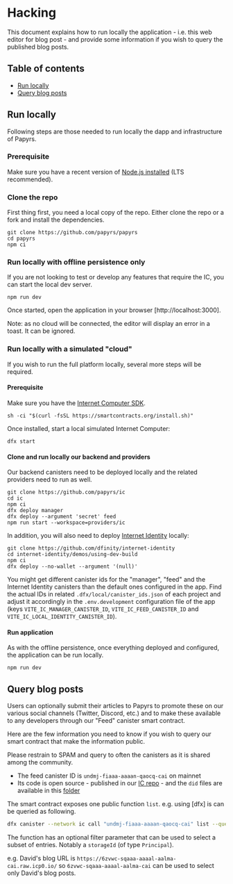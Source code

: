 # Hacking

This document explains how to run locally the application - i.e. this web editor for blog post - and provide some information if you wish to query the published blog posts.

## Table of contents

- [Run locally](#run-locally)
- [Query blog posts](#query-blog-posts)

## Run locally

Following steps are those needed to run locally the dapp and infrastructure of Papyrs.

### Prerequisite

Make sure you have a recent version of [Node.js installed](https://nodejs.org/en/) (LTS recommended).

### Clone the repo

First thing first, you need a local copy of the repo. Either clone the repo or a fork and install the dependencies.

```
git clone https://github.com/papyrs/papyrs
cd papyrs
npm ci
```

### Run locally with offline persistence only

If you are not looking to test or develop any features that require the IC, you can start the local dev server.

```
npm run dev
```

Once started, open the application in your browser [http://localhost:3000].

Note: as no cloud will be connected, the editor will display an error in a toast. It can be ignored.

### Run locally with a simulated "cloud"

If you wish to run the full platform locally, several more steps will be required.

#### Prerequisite

Make sure you have the [Internet Computer SDK](https://smartcontracts.org/docs/introduction/welcome.html#for-first-timers).

```
sh -ci "$(curl -fsSL https://smartcontracts.org/install.sh)"
```

Once installed, start a local simulated Internet Computer:

```
dfx start
```

#### Clone and run locally our backend and providers

Our backend canisters need to be deployed locally and the related providers need to run as well.

```
git clone https://github.com/papyrs/ic
cd ic
npm ci
dfx deploy manager
dfx deploy --argument 'secret' feed
npm run start --workspace=providers/ic
```

In addition, you will also need to deploy [Internet Identity](https://github.com/dfinity/internet-identity/) locally:

```
git clone https://github.com/dfinity/internet-identity
cd internet-identity/demos/using-dev-build
npm ci
dfx deploy --no-wallet --argument '(null)'
```

You might get different canister ids for the "manager", "feed" and the Internet Identity canisters than the default ones configured in the app. Find the actual IDs in related `.dfx/local/canister_ids.json` of each project and adjust it accordingly in the `.env.development` configuration file of the app (keys `VITE_IC_MANAGER_CANISTER_ID`, `VITE_IC_FEED_CANISTER_ID` and `VITE_IC_LOCAL_IDENTITY_CANISTER_ID`).

#### Run application

As with the offline persistence, once everything deployed and configured, the application can be run locally.

```
npm run dev
```

## Query blog posts

Users can optionally submit their articles to Papyrs to promote these on our various social channels (Twitter, Discord, etc.) and to make these available to any developers through our "Feed" canister smart contract.

Here are the few information you need to know if you wish to query our smart contract that make the information public.

Please restrain to SPAM and query to often the canisters as it is shared among the community.

- The feed canister ID is `undmj-fiaaa-aaaan-qaocq-cai` on mainnet
- Its code is open source - published in our [IC repo](https://github.com/papyrs/ic) - and the `did` files are available in this [folder](https://github.com/papyrs/ic/tree/main/providers/ic/src/canisters/feed)

The smart contract exposes one public function `list`. e.g. using [dfx] is can be queried as following.

```bash
dfx canister --network ic call "undmj-fiaaa-aaaan-qaocq-cai" list --query
```

The function has an optional filter parameter that can be used to select a subset of entries. Notably a `storageId` (of type `Principal`).

e.g. David's blog URL is `https://6zvwc-sqaaa-aaaal-aalma-cai.raw.icp0.io/` so `6zvwc-sqaaa-aaaal-aalma-cai` can be used to select only David's blog posts.
